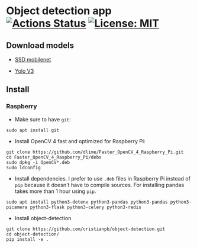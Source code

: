 # Object detection app [![Actions Status](https://github.com/{owner}/{repo}/workflows/{workflow_name}/badge.svg)](https://github.com/{owner}/{repo}/actions) [![License: MIT](https://img.shields.io/badge/License-MIT-yellow.svg)](https://opensource.org/licenses/MIT)

## Download models 

* [SSD mobilenet](https://github.com/opencv/opencv/wiki/TensorFlow-Object-Detection-API#use-existing-config-file-for-your-model)

* [Yolo V3](https://pjreddie.com/darknet/yolo/)

## Install

### Raspberry

* Make sure to have `git`:

```
sudo apt install git
```

* Install OpenCV 4 fast and optimized for Raspberry Pi:

```
git clone https://github.com/dlime/Faster_OpenCV_4_Raspberry_Pi.git
cd Faster_OpenCV_4_Raspberry_Pi/debs
sudo dpkg -i OpenCV*.deb
sudo ldconfig
```

* Install dependencies. I prefer to use `.deb` files in Raspberry Pi instead of `pip` because it doesn't have to compile sources. For installing pandas takes more than 1 hour using `pip`.

```
sudo apt install python3-dotenv python3-pandas python3-pandas python3-picamera python3-flask python3-celery python3-redis
```

* Install object-detection

```
git clone https://github.com/cristianpb/object-detection.git
cd object-detection/
pip install -e .
```
